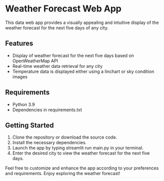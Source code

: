 # Weather Forecast Web App

This data web app provides a visually appealing and intuitive display of the weather forecast for the next five days of any city.

## Features
- Display of weather forecast for the next five days based on OpenWeatherMap API
- Real-time weather data retrieval for any city
- Temperature data is displayed either using a linchart or sky condition images

## Requirements
- Python 3.9
- Dependencies in requirements.txt

## Getting Started
1. Clone the repository or download the source code.
2. Install the necessary dependencies.
3. Launch the app by typing streamlit run main.py in your terminal.
4. Enter the desired city to view the weather forecast for the next five days.

Feel free to customize and enhance the app according to your preferences and requirements. Enjoy exploring the weather forecast!
